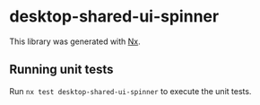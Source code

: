 # desktop-shared-ui-spinner

This library was generated with [Nx](https://nx.dev).


## Running unit tests

Run `nx test desktop-shared-ui-spinner` to execute the unit tests.

